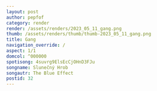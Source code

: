 ```yaml
---
layout: post
author: pepfof
category: render
render: /assets/renders/2023_05_11_gang.png
thumb: /assets/renders/thumb/thumb-2023_05_11_gang.png
title: Gang
navigation_override: /
aspect: 1/1
domcol: ^000000
spotisong: 4suvrg9ElsEcCjOHnD3FJu
songname: Slunečný Hrob
songautr: The Blue Effect
postid: 32
---
```


<!--USER BEGIN 1-->

<!--USER END 1-->

<!--more-->
<!--USER BEGIN 2-->

<!--USER END 2-->

